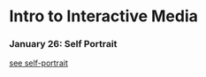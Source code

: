 # Intro to Interactive Media

### January 26: Self Portrait ###
[see self-portrait](https://github.com/nakyeongahn/IntrotoIM/blob/main/January_26/README.md)
